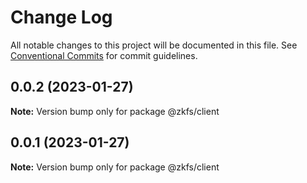 # Change Log

All notable changes to this project will be documented in this file.
See [Conventional Commits](https://conventionalcommits.org) for commit guidelines.

## 0.0.2 (2023-01-27)

**Note:** Version bump only for package @zkfs/client

## 0.0.1 (2023-01-27)

**Note:** Version bump only for package @zkfs/client
